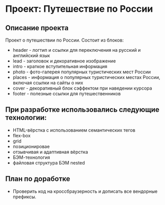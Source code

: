 # Проект: Путешествие по России

## **Описание проекта**

Проект о путешествии по России.
Состоит из блоков:

- header - логтип и ссылки для переключения на русский и английский язык
- lead - заголовок и декоративное изображение
- intro - краткое вступительная информация
- photo - фото-галерея популярных туристических мест России
- places - информация о популярных туристических местах России, включая ссылки на сайты о них
- cover - декоративный блок сэффектом при наведении курсора
- footer - полезные ссылки для путешественников

## **При разработке использовались следующие технологии:**

- HTML-вёрстка с использованием семантических тегов
- flex-box
- grid
- позиционировае
- отзывчивая и адаптивная вёрстка
- БЭМ-технология
- файловая структура БЭМ nested

## **План по доработке**

- Проверить код на кроссбраузерность и дописать все вендорные префиксы.
